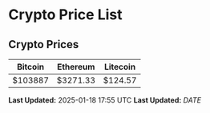 # Crypto Price List

## Crypto Prices
| Bitcoin | Ethereum | Litecoin |
| ------- | -------- | -------- |
| $103887 | $3271.33 | $124.57 |
**Last Updated:** 2025-01-18 17:55 UTC
**Last Updated:** $DATE$

